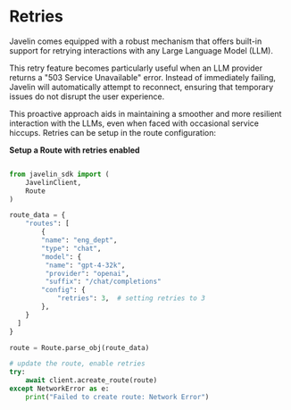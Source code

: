 # Retries

Javelin comes equipped with a robust mechanism that offers built-in support for retrying interactions with any Large Language Model (LLM). 

This retry feature becomes particularly useful when an LLM provider returns a "503 Service Unavailable" error. Instead of immediately failing, Javelin will automatically attempt to reconnect, ensuring that temporary issues do not disrupt the user experience. 

This proactive approach aids in maintaining a smoother and more resilient interaction with the LLMs, even when faced with occasional service hiccups. Retries can be setup in the route configuration:

**Setup a Route with retries enabled**
```python

from javelin_sdk import (
    JavelinClient,
    Route
)

route_data = {
    "routes": [
        {
        "name": "eng_dept",
        "type": "chat",
        "model": {
         "name": "gpt-4-32k",
         "provider": "openai",
         "suffix": "/chat/completions"
        "config": {
            "retries": 3,  # setting retries to 3
        },
    }
  ]
}

route = Route.parse_obj(route_data)

# update the route, enable retries
try:
    await client.acreate_route(route)
except NetworkError as e:
    print("Failed to create route: Network Error")

```